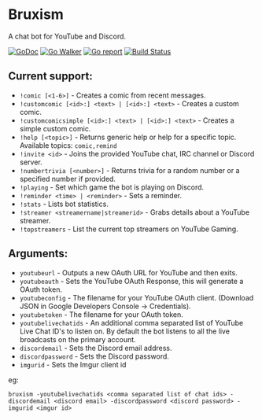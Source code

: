 # Bruxism
A chat bot for YouTube and Discord.

[![GoDoc](https://godoc.org/github.com/iopred/bruxism?status.svg)](https://godoc.org/github.com/iopred/bruxism)
[![Go Walker](http://gowalker.org/api/v1/badge)](https://gowalker.org/github.com/iopred/bruxism)
[![Go report](http://goreportcard.com/badge/iopred/bruxism)](http://goreportcard.com/report/iopred/bruxism)
[![Build Status](https://travis-ci.org/iopred/bruxism.svg?branch=master)](https://travis-ci.org/iopred/bruxism)

## Current support:

* `!comic [<1-6>]` - Creates a comic from recent messages.
* `!customcomic [<id>:] <text> | [<id>:] <text>` - Creates a custom comic.
* `!customcomicsimple [<id>:] <text> | [<id>:] <text>` - Creates a simple custom comic.
* `!help [<topic>]` - Returns generic help or help for a specific topic. Available topics: `comic,remind`
* `!invite <id>` - Joins the provided YouTube chat, IRC channel or Discord server.
* `!numbertrivia [<number>]` - Returns trivia for a random number or a specified number if provided.
* `!playing` - Set which game the bot is playing on Discord.
* `!reminder <time> | <reminder>` - Sets a reminder.
* `!stats` - Lists bot statistics.
* `!streamer <streamername|streamerid>` - Grabs details about a YouTube streamer.
* `!topstreamers` - List the current top streamers on YouTube Gaming.

## Arguments:

* `youtubeurl` - Outputs a new OAuth URL for YouTube and then exits.
* `youtubeauth` - Sets the YouTube OAuth Response, this will generate a OAuth token.
* `youtubeconfig` - The filename for your YouTube OAuth client. (Download JSON in Google Developers Console -> Credentials).
* `youtubetoken` - The filename for your OAuth token.
* `youtubelivechatids` - An additional comma separated list of YouTube Live Chat ID's to listen on. By default the bot listens to all the live broadcasts on the primary account.
* `discordemail` - Sets the Discord email address.
* `discordpassword` - Sets the Discord password.
* `imgurid` - Sets the Imgur client id

eg:

`bruxism -youtubelivechatids <comma separated list of chat ids> -discordemail <discord email> -discordpassword <discord password> -imgurid <imgur id>`
